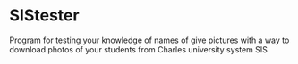 # SIStester

Program for testing your knowledge of names of give pictures with a way to download photos of your students from Charles university system SIS
